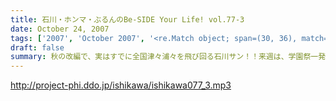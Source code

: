 ```yaml
---
title: 石川・ホンマ・ぶるんのBe-SIDE Your Life! vol.77-3
date: October 24, 2007
tags: ['2007', 'October 2007', '<re.Match object; span=(30, 36), match='vol.77'>']
draft: false
summary: 秋の改編で、実はすでに全国津々浦々を飛び回る石川サン！！来週は、学園祭一発目の報告ができる・・・と思う！日本シリーズ始まってしまっているし、「ローターツアー」も盛り上がる〜〜!!!是非、足を運んでくださいませ。NAMAE
---
```


http://project-phi.ddo.jp/ishikawa/ishikawa077_3.mp3
